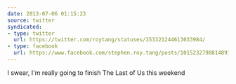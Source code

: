 ```yaml
---
date: 2013-07-06 01:15:23
source: twitter
syndicated:
- type: twitter
  url: https://twitter.com/roytang/statuses/353321244613033984/
- type: facebook
  url: https://www.facebook.com/stephen.roy.tang/posts/10152327908148912
---
```


I swear, I'm really going to finish The Last of Us this weekend